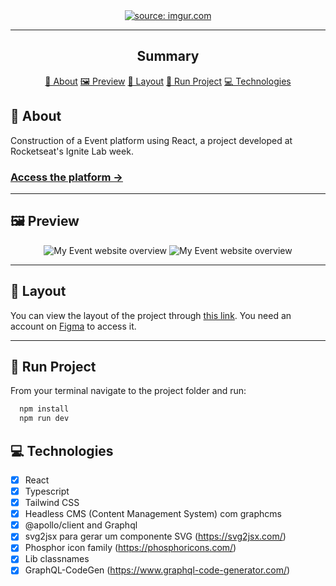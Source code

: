 

<section align="center">
    <a href="https://imgur.com/1fc1pD1"><img src="https://i.imgur.com/1fc1pD1.png" title="source: imgur.com" /></a>
</section>

---

<h2 align="center">Summary</h2>

<p align="center">
    <a href="#about">📙 About</a>
    <a href="#preview">🖼️ Preview</a>
    <a href="#layout">🎨 Layout</a>
    <a href="#run">🚀 Run Project</a>
    <a href="#technologies">💻 Technologies</a>
</p>



<H2 id="about">📙 About</H2>

Construction of a Event platform using React, a project developed at Rocketseat's Ignite Lab week.

<p>
    <h3><a href="https://ignite-lab-willjpg.vercel.app/">Access the platform &rarr;</a></h3>
</p>


<!-- <p>
    <h3><a href="">Check website &rarr;</a></h3>
</p> -->

---

<H2 id="preview">🖼️ Preview</H2>

<section align="center">
    <img  alt="My Event website overview" src="https://imgur.com/uW2842e.png"/>
    <img  alt="My Event website overview" src="https://i.imgur.com/ITzd4eb.png"/>
    
</section>

---

<H2 id="layout">🎨 Layout</H2>

You can view the layout of the project through [this link](https://www.figma.com/community/file/1120711251998877938). You need an account on [Figma](http://figma.com/) to access it.

---
<H2 id="run">🚀 Run Project</H2>


From your terminal navigate to the project folder and run:

```cl
  npm install
  npm run dev
```

<H2 id="technologies">💻 Technologies</H2>
 
    
-  [X] React
-  [X] Typescript
-  [X] Tailwind CSS
-  [X] Headless CMS (Content Management System) com graphcms
-  [X] @apollo/client and Graphql
-  [X] svg2jsx para gerar um componente SVG (https://svg2jsx.com/)
-  [X] Phosphor icon family (https://phosphoricons.com/)
-  [X] Lib classnames
-  [X] GraphQL-CodeGen (https://www.graphql-code-generator.com/)

